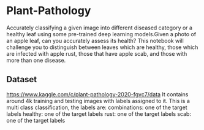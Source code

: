 # Plant-Pathology
Accurately classifying a given image into different diseased category or a healthy leaf using some pre-trained deep learning models.Given a photo of an apple leaf, can you accurately assess its health? This notebook will challenge you to distinguish between leaves which are healthy, those which are infected with apple rust, those that have apple scab, and those with more than one disease.


## Dataset 
  https://www.kaggle.com/c/plant-pathology-2020-fgvc7/data
  It contains around 4k training and testing images with labels assigned to it.
  This is a multi class classification, the labels are:
  combinations: one of the target labels
  healthy: one of the target labels
  rust: one of the target labels
  scab: one of the target labels
